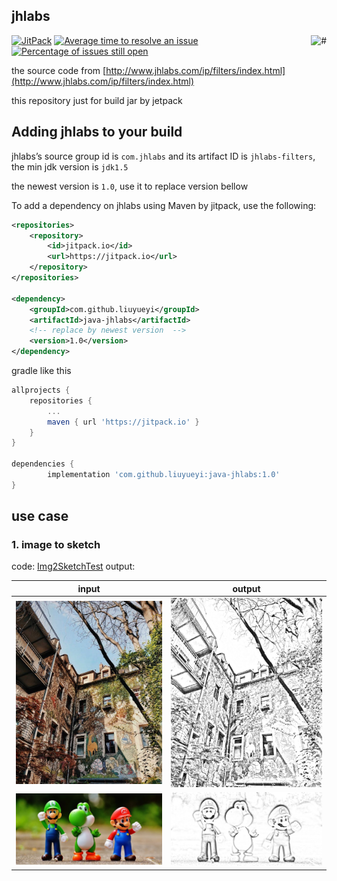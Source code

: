 jhlabs
---
<a href="https://blog.hhui.top" target="_blank">
    <img src="https://img.shields.io/badge/-微信关注“一灰灰blog”公众号-orange.svg" alt="#" align="right">
</a>

[![JitPack](https://jitpack.io/v/liuyueyi/java-jhlabs.svg)](https://jitpack.io/#liuyueyi/java-jhlabs)
[![Average time to resolve an issue](http://isitmaintained.com/badge/resolution/liuyueyi/java-jhlabs.svg)](http://isitmaintained.com/project/liuyueyi/java-jhlabs "Average time to resolve an issue")
[![Percentage of issues still open](http://isitmaintained.com/badge/open/liuyueyi/java-jhlabs.svg)](http://isitmaintained.com/project/liuyueyi/java-jhlabs "Percentage of issues still open")


the source code from [http://www.jhlabs.com/ip/filters/index.html](http://www.jhlabs.com/ip/filters/index.html)

this repository just for build jar by jetpack

## Adding jhlabs to your build

jhlabs’s source group id is `com.jhlabs` and its artifact ID is `jhlabs-filters`, the min jdk version is `jdk1.5`

the newest version is `1.0`, use it to replace version bellow

To add a dependency on jhlabs using Maven by jitpack, use the following:

```xml
<repositories>
    <repository>
        <id>jitpack.io</id>
        <url>https://jitpack.io</url>
    </repository>
</repositories>

<dependency>
    <groupId>com.github.liuyueyi</groupId>
    <artifactId>java-jhlabs</artifactId>
    <!-- replace by newest version  -->
    <version>1.0</version>
</dependency>
```

gradle like this

```gradle
allprojects {
    repositories {
        ...
        maven { url 'https://jitpack.io' }
    }
}

dependencies {
        implementation 'com.github.liuyueyi:java-jhlabs:1.0'
}
```


## use case

### 1. image to sketch

code: [Img2SketchTest](src/test/java/com/jhlabs/test/Img2SketchTest.java)
output:

| input                                               | output                                      |
|-----------------------------------------------------|---------------------------------------------|
| <img src="src/test/resources/photo.jpg?raw=true">   | <img src="assets/img/photo.png?raw=true">   | 
| <img src="src/test/resources/cartoon.jpg?raw=true"> | <img src="assets/img/cartoon.png?raw=true"> | 
